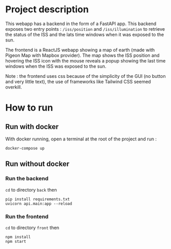 # Project description

This webapp has a backend in the form of a FastAPI app. 
This backend exposes two entry points : `/iss/position` and `/iss/illumination` to retrieve the status of the ISS and
the lats time windows when it was exposed to the sun.

The frontend is a ReactJS webapp showing a map of earth (made with Pigeon Map with Mapbox provider). The map shows the 
ISS position and hovering the ISS icon with the mouse reveals a popup showing
the last time windows when the ISS was exposed to the sun.

Note : the frontend uses css because of the simplicity of the GUI (no button and very little text), the use of 
frameworks like Tailwind CSS seemed overkill.

# How to run
## Run with docker

With docker running, open a terminal at the root of the project and run :

```console
docker-compose up
```
## Run without docker

### Run the backend
`cd` to directory `back` then 
```console
pip install requirements.txt
uvicorn api.main:app --reload
```
### Run the frontend
`cd` to directory `front` then 
```console
npm install
npm start
```

